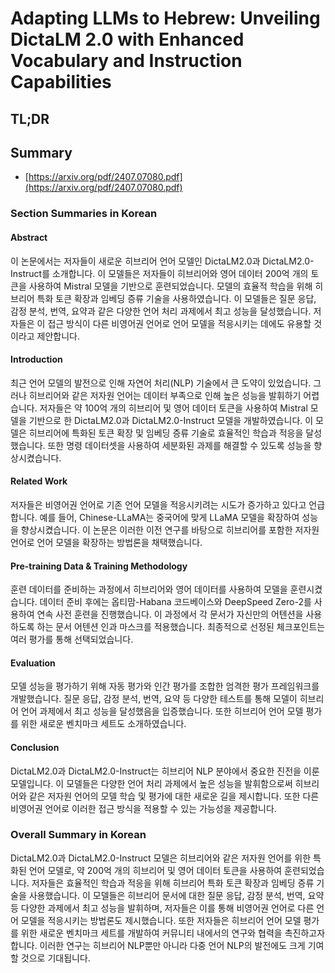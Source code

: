 # Adapting LLMs to Hebrew: Unveiling DictaLM 2.0 with Enhanced Vocabulary and Instruction Capabilities
## TL;DR
## Summary
- [https://arxiv.org/pdf/2407.07080.pdf](https://arxiv.org/pdf/2407.07080.pdf)

### Section Summaries in Korean

#### Abstract
이 논문에서는 저자들이 새로운 히브리어 언어 모델인 DictaLM2.0과 DictaLM2.0-Instruct를 소개합니다. 이 모델들은 저자들이 히브리어와 영어 데이터 200억 개의 토큰을 사용하여 Mistral 모델을 기반으로 훈련되었습니다. 모델의 효율적 학습을 위해 히브리어 특화 토큰 확장과 임베딩 증류 기술을 사용하였습니다. 이 모델들은 질문 응답, 감정 분석, 번역, 요약과 같은 다양한 언어 처리 과제에서 최고 성능을 달성했습니다. 저자들은 이 접근 방식이 다른 비영어권 언어로 언어 모델을 적응시키는 데에도 유용할 것이라고 제안합니다.

#### Introduction
최근 언어 모델의 발전으로 인해 자연어 처리(NLP) 기술에서 큰 도약이 있었습니다. 그러나 히브리어와 같은 저자원 언어는 데이터 부족으로 인해 높은 성능을 발휘하기 어렵습니다. 저자들은 약 100억 개의 히브리어 및 영어 데이터 토큰을 사용하여 Mistral 모델을 기반으로 한 DictaLM2.0과 DictaLM2.0-Instruct 모델을 개발하였습니다. 이 모델은 히브리어에 특화된 토큰 확장 및 임베딩 증류 기술로 효율적인 학습과 적응을 달성했습니다. 또한 명령 데이터셋을 사용하여 세분화된 과제를 해결할 수 있도록 성능을 향상시켰습니다.

#### Related Work
저자들은 비영어권 언어로 기존 언어 모델을 적응시키려는 시도가 증가하고 있다고 언급합니다. 예를 들어, Chinese-LLaMA는 중국어에 맞게 LLaMA 모델을 확장하여 성능을 향상시켰습니다. 이 논문은 이러한 이전 연구를 바탕으로 히브리어를 포함한 저자원 언어로 언어 모델을 확장하는 방법론을 채택했습니다.

#### Pre-training Data & Training Methodology
훈련 데이터를 준비하는 과정에서 히브리어와 영어 데이터를 사용하여 모델을 훈련시켰습니다. 데이터 준비 후에는 옵티맘-Habana 코드베이스와 DeepSpeed Zero-2를 사용하여 연속 사전 훈련을 진행했습니다. 이 과정에서 각 문서가 자신만의 어텐션을 사용하도록 하는 문서 어텐션 인과 마스크를 적용했습니다. 최종적으로 선정된 체크포인트는 여러 평가를 통해 선택되었습니다.

#### Evaluation
모델 성능을 평가하기 위해 자동 평가와 인간 평가를 조합한 엄격한 평가 프레임워크를 개발했습니다. 질문 응답, 감정 분석, 번역, 요약 등 다양한 테스트를 통해 모델이 히브리어 언어 과제에서 최고 성능을 달성했음을 입증했습니다. 또한 히브리어 언어 모델 평가를 위한 새로운 벤치마크 세트도 소개하였습니다.

#### Conclusion
DictaLM2.0과 DictaLM2.0-Instruct는 히브리어 NLP 분야에서 중요한 진전을 이룬 모델입니다. 이 모델들은 다양한 언어 처리 과제에서 높은 성능을 발휘함으로써 히브리어와 같은 저자원 언어의 모델 학습 및 평가에 대한 새로운 길을 제시합니다. 또한 다른 비영어권 언어로 이러한 접근 방식을 적용할 수 있는 가능성을 제공합니다.

### Overall Summary in Korean

DictaLM2.0과 DictaLM2.0-Instruct 모델은 히브리어와 같은 저자원 언어를 위한 특화된 언어 모델로, 약 200억 개의 히브리어 및 영어 데이터 토큰을 사용하여 훈련되었습니다. 저자들은 효율적인 학습과 적응을 위해 히브리어 특화 토큰 확장과 임베딩 증류 기술을 사용했습니다. 이 모델들은 히브리어 문서에 대한 질문 응답, 감정 분석, 번역, 요약 등 다양한 과제에서 최고 성능을 발휘하며, 저자들은 이를 통해 비영어권 언어로 다른 언어 모델을 적응시키는 방법론도 제시했습니다. 또한 저자들은 히브리어 언어 모델 평가를 위한 새로운 벤치마크 세트를 개발하여 커뮤니티 내에서의 연구와 협력을 촉진하고자 합니다. 이러한 연구는 히브리어 NLP뿐만 아니라 다중 언어 NLP의 발전에도 크게 기여할 것으로 기대됩니다.